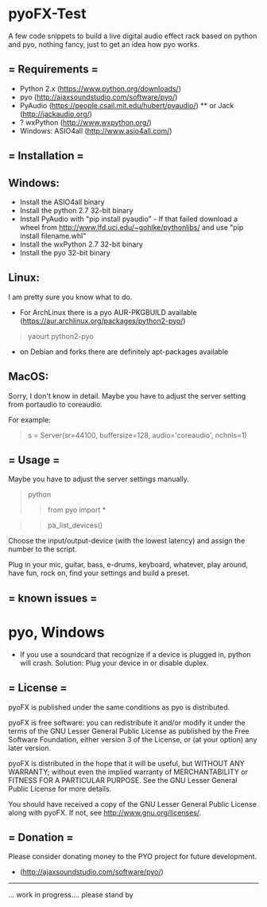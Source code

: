 # pyoFX-Test

A few code snippets to build a live digital audio effect rack based on python and pyo, nothing fancy, just to get an idea how pyo works.

= Requirements =
-------------
* Python 2.x (https://www.python.org/downloads/)
* pyo (http://ajaxsoundstudio.com/software/pyo/)
* PyAudio (https://people.csail.mit.edu/hubert/pyaudio/)
** or Jack (http://jackaudio.org/)
* ? wxPython (http://www.wxpython.org/)
* Windows: ASIO4all (http://www.asio4all.com/)



= Installation =
-------------------


Windows:
---------
* Install the ASIO4all binary
* Install the python 2.7 32-bit binary
* Install PyAudio with "pip install pyaudio" - If that failed download a wheel from http://www.lfd.uci.edu/~gohlke/pythonlibs/ and use "pip install filename.whl"
* Install the wxPython 2.7 32-bit binary
* Install the pyo 32-bit binary

Linux:
---------
I am pretty sure you know what to do. 
* For ArchLinux there is a pyo AUR-PKGBUILD available (https://aur.archlinux.org/packages/python2-pyo/) 
> yaourt python2-pyo

* on Debian and forks there are definitely apt-packages available


MacOS:
----------
Sorry, I don't know in detail. Maybe you have to adjust the server setting from portaudio to coreaudio.

For example:
> s = Server(sr=44100, buffersize=128, audio='coreaudio', nchnls=1)



= Usage =
--------------
Maybe you have to adjust the server settings manually.

>python
>> from pyo import *

>> pa_list_devices()

Choose the input/output-device (with the lowest latency) and assign the number to the script.

Plug in your mic, guitar, bass, e-drums, keyboard, whatever, play around, have fun, rock on, find your settings and build a preset.



= known issues =
--------------
# pyo, Windows
* If you use a soundcard that recognize if a device is plugged in, python will crash. Solution: Plug your device in or disable duplex.



= License =
----------------- 
pyoFX is published under the same conditions as pyo is distributed.

pyoFX is free software: you can redistribute it and/or modify
it under the terms of the GNU Lesser General Public License as
published by the Free Software Foundation, either version 3 of the
License, or (at your option) any later version.

pyoFX is distributed in the hope that it will be useful,
but WITHOUT ANY WARRANTY; without even the implied warranty of
MERCHANTABILITY or FITNESS FOR A PARTICULAR PURPOSE.  See the
GNU Lesser General Public License for more details.

You should have received a copy of the GNU Lesser General Public
License along with pyoFX.  If not, see <http://www.gnu.org/licenses/>.


= Donation =
-------------------
Please consider donating money to the PYO project for future development.
* (http://ajaxsoundstudio.com/software/pyo/)

------------
... work in progress.... please stand by
